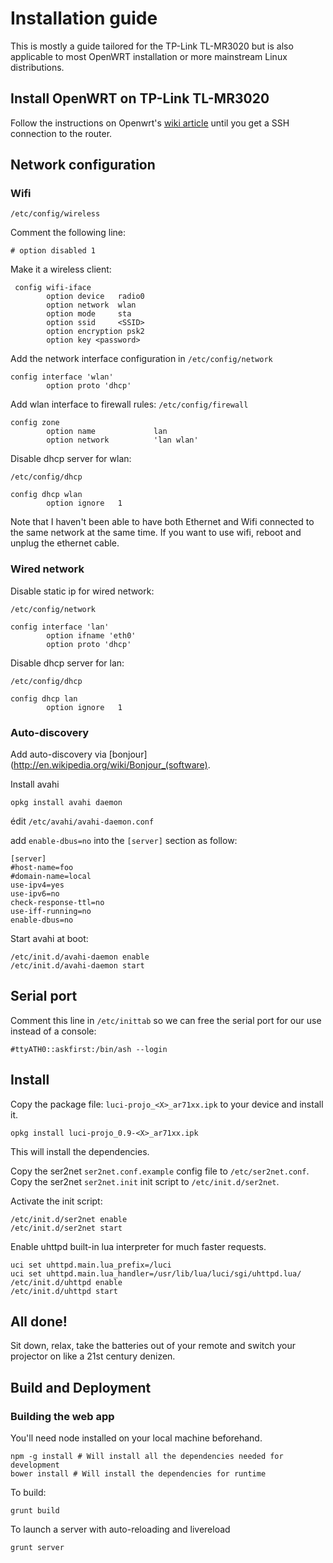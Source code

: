 # Installation guide

This is mostly a guide tailored for the TP-Link TL-MR3020 but is also
applicable to most OpenWRT installation or more mainstream Linux distributions.

## Install OpenWRT on TP-Link TL-MR3020

Follow the instructions on Openwrt's [wiki article](http://wiki.openwrt.org/toh/tp-link/tl-mr3020#installation) until you get a SSH connection to the router.

## Network configuration

### Wifi

`/etc/config/wireless`
 
Comment the following line:

    # option disabled 1               

Make it a wireless client:

     config wifi-iface
            option device   radio0
            option network  wlan
            option mode     sta
            option ssid     <SSID> 
            option encryption psk2
            option key <password>

Add the network interface configuration in `/etc/config/network`

    config interface 'wlan'
            option proto 'dhcp'

Add wlan interface to firewall rules: `/etc/config/firewall`

    config zone
            option name             lan
            option network          'lan wlan'

Disable dhcp server for wlan: 

`/etc/config/dhcp`

    config dhcp wlan
            option ignore   1        

Note that I haven't been able to have both Ethernet and Wifi connected to the
same network at the same time. If you want to use wifi, reboot and unplug the
ethernet cable.

### Wired network


Disable static ip for wired network:

`/etc/config/network`

    config interface 'lan'
            option ifname 'eth0'
            option proto 'dhcp'

Disable dhcp server for lan: 

`/etc/config/dhcp`

    config dhcp lan
            option ignore   1        

### Auto-discovery

Add auto-discovery via [bonjour](http://en.wikipedia.org/wiki/Bonjour_(software).

Install avahi

    opkg install avahi daemon

édit `/etc/avahi/avahi-daemon.conf`

add `enable-dbus=no` into the `[server]` section as follow:

    [server]
    #host-name=foo
    #domain-name=local
    use-ipv4=yes
    use-ipv6=no
    check-response-ttl=no
    use-iff-running=no
    enable-dbus=no

Start avahi at boot: 

    /etc/init.d/avahi-daemon enable
    /etc/init.d/avahi-daemon start

## Serial port

Comment this line in `/etc/inittab` so we can free the serial port for our use instead of a console:

    #ttyATH0::askfirst:/bin/ash --login

## Install

Copy the package file: `luci-projo_<X>_ar71xx.ipk` to your device and install
it.

    opkg install luci-projo_0.9-<X>_ar71xx.ipk

This will install the dependencies.

Copy the ser2net `ser2net.conf.example` config file to `/etc/ser2net.conf`.
Copy the ser2net `ser2net.init` init script to `/etc/init.d/ser2net`.

Activate the init script:

    /etc/init.d/ser2net enable
    /etc/init.d/ser2net start
    
Enable uhttpd built-in lua interpreter for much faster requests.

    uci set uhttpd.main.lua_prefix=/luci
    uci set uhttpd.main.lua_handler=/usr/lib/lua/luci/sgi/uhttpd.lua/
    /etc/init.d/uhttpd enable
    /etc/init.d/uhttpd start

## All done!

Sit down, relax, take the batteries out of your remote and switch your
projector on like a 21st century denizen.

## Build and Deployment

### Building the web app

You'll need node installed on your local machine beforehand.

    npm -g install # Will install all the dependencies needed for development
    bower install # Will install the dependencies for runtime

To build:

    grunt build

To launch a server with auto-reloading and livereload

    grunt server
